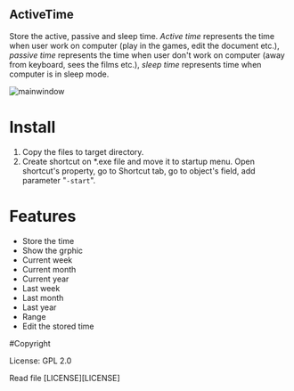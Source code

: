 ## ActiveTime

Store the active, passive and sleep time. *Active time* represents
the time when user work on computer (play in the games, edit
the document etc.), *passive time* represents the time when user don't work
on computer (away from keyboard, sees the films etc.), *sleep time* represents
time when computer is in sleep mode.

![mainwindow](https://github.com/gracerpro/activetime/releases/download/1.0/ActiveTime.PNG)


# Install

1. Copy the files to target directory.
2. Create shortcut on *.exe file and move it to startup menu. Open shortcut's property, go to Shortcut tab, go to object's field, add parameter "`-start`".


# Features

* Store the time
* Show the grphic
 * Current week
 * Current month
 * Current year
 * Last week
 * Last month
 * Last year
 * Range
* Edit the stored time


#Copyright

License: GPL 2.0

Read file [LICENSE][LICENSE]
